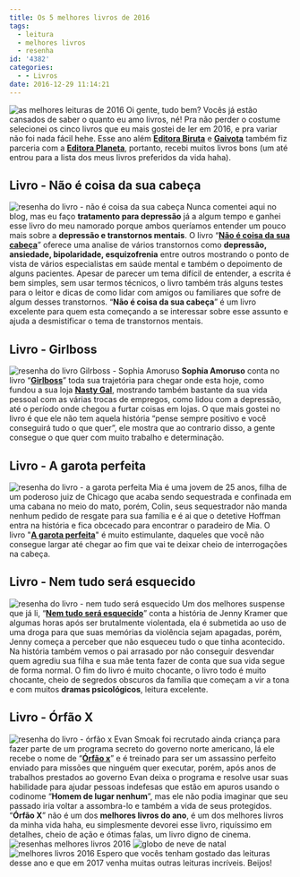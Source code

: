 ```yaml
---
title: Os 5 melhores livros de 2016
tags:
  - leitura
  - melhores livros
  - resenha
id: '4382'
categories:
  - - Livros
date: 2016-12-29 11:14:21
---
```


![as melhores leituras de 2016](http://natalia.blog.br/wp-content/uploads/2016/12/os-melhores-livros-de-2016.jpg) Oi gente, tudo bem? Vocês já estão cansados de saber o quanto eu amo livros, né! Pra não perder o costume selecionei os cinco livros que eu mais gostei de ler em 2016, e pra variar não foi nada fácil hehe. Esse ano além [**Editora Biruta**](http://www.editorabiruta.com.br/) e [**Gaivota**](http://www.editoragaivota.com.br/) também fiz parceria com a [**Editora Planeta**](http://www.planetadelivros.com.br/), portanto, recebi muitos livros bons (um até entrou para a lista dos meus livros preferidos da vida haha).

## Livro - Não é coisa da sua cabeça

![resenha do livro - não é coisa da sua cabeça](http://natalia.blog.br/wp-content/uploads/2016/12/capa-do-livro-não-é-coisa-da-sua-cabeça.jpg) Nunca comentei aqui no blog, mas eu faço **tratamento para depressão** já a algum tempo e ganhei esse livro do meu namorado porque ambos queríamos entender um pouco mais sobre a **depressão e transtornos mentais**. O livro “[**Não é coisa da sua cabeça**](http://natalia.blog.br/resenha-nao-e-coisa-da-sua-cabeca/)” oferece uma analise de vários transtornos como **depressão, ansiedade, bipolaridade, esquizofrenia** entre outros mostrando o ponto de vista de vários especialistas em saúde mental e também o depoimento de alguns pacientes. Apesar de parecer um tema difícil de entender, a escrita é bem simples, sem usar termos técnicos, o livro também trás alguns testes para o leitor e dicas de como lidar com amigos ou familiares que sofre de algum desses transtornos. “**Não é coisa da sua cabeça**” é um livro excelente para quem esta começando a se interessar sobre esse assunto e ajuda a desmistificar o tema de transtornos mentais.

## Livro - Girlboss

![resenha do livro Gilrboss - Sophia Amoruso](http://natalia.blog.br/wp-content/uploads/2016/12/capa-do-livro-girlboss.jpg) **Sophia Amoruso** conta no livro “[**Girlboss**](http://natalia.blog.br/resenha-girlboss-de-sophia-amoruso/)” toda sua trajetória para chegar onde esta hoje, como fundou a sua loja [**Nasty Gal**](http://www.nastygal.com/), mostrando também bastante da sua vida pessoal com as várias trocas de empregos, como lidou com a depressão, até o período onde chegou a furtar coisas em lojas. O que mais gostei no livro é que ele não tem aquela história “pense sempre positivo e você conseguirá tudo o que quer”, ele mostra que ao contrario disso, a gente consegue o que quer com muito trabalho e determinação.

## Livro - A garota perfeita

![resenha do livro - a garota perfeita ](http://natalia.blog.br/wp-content/uploads/2016/12/capa-do-livro-a-garota-perfeita.jpg) Mia é uma jovem de 25 anos, filha de um poderoso juiz de Chicago que acaba sendo sequestrada e confinada em uma cabana no meio do mato, porém, Colin, seus sequestrador não manda nenhum pedido de resgate para sua família e é ai que o detetive Hoffman entra na história e fica obcecado para encontrar o paradeiro de Mia. O livro "[**A garota perfeita**](http://natalia.blog.br/resenha-a-garota-perfeita/)" é muito estimulante, daqueles que você não consegue largar até chegar ao fim que vai te deixar cheio de interrogações na cabeça.

## Livro - Nem tudo será esquecido

![resenha do livro - nem tudo será esquecido ](http://natalia.blog.br/wp-content/uploads/2016/12/capa-do-livro-nem-tudo-será-esquecido.jpg) Um dos melhores suspense que já li, “[**Nem tudo será esquecido**](http://natalia.blog.br/resenha-nem-tudo-sera-esquecido-de-wendy-walker/)” conta a história de Jenny Kramer que algumas horas após ser brutalmente violentada, ela é submetida ao uso de uma droga para que suas memórias da violência sejam apagadas, porém, Jenny começa a perceber que não esqueceu tudo o que tinha acontecido. Na história também vemos o pai arrasado por não conseguir desvendar quem agrediu sua filha e sua mãe tenta fazer de conta que sua vida segue de forma normal. O fim do livro é muito chocante, o livro todo é muito chocante, cheio de segredos obscuros da família que começam a vir a tona e com muitos **dramas psicológicos**, leitura excelente.

## Livro - Órfão X

![resenha do livro - órfão x](http://natalia.blog.br/wp-content/uploads/2016/12/capa-do-livro-órfão-x.jpg) Evan Smoak foi recrutado ainda criança para fazer parte de um programa secreto do governo norte americano, lá ele recebe o nome de “[**Órfão x**](http://natalia.blog.br/resenha-orfao-x/)” e é treinado para ser um assassino perfeito enviado para missões que ninguém quer executar, porém, após anos de trabalhos prestados ao governo Evan deixa o programa e resolve usar suas habilidade para ajudar pessoas indefesas que estão em apuros usando o codinome “**Homem de lugar nenhum**”, mas ele não podia imaginar que seu passado iria voltar a assombra-lo e também a vida de seus protegidos. “**Órfão X**” não é um dos **melhores livros do ano**, é um dos melhores livros da minha vida haha, eu simplesmente devorei esse livro, riquíssimo em detalhes, cheio de ação e ótimas falas, um livro digno de cinema. ![resenhas melhores livros 2016](http://natalia.blog.br/wp-content/uploads/2016/12/melhores-leituras-de-2016.jpg) ![globo de neve de natal](http://natalia.blog.br/wp-content/uploads/2016/12/globo-de-neve-de-pinguim.jpg) ![melhores livros 2016](http://natalia.blog.br/wp-content/uploads/2016/12/livros-de-2016-resenha.jpg) Espero que vocês tenham gostado das leituras desse ano e que em 2017 venha muitas outras leituras incríveis. Beijos!